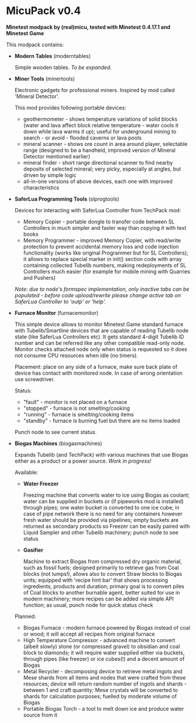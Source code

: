 # MicuPack v0.4

**Minetest modpack by (real)micu, tested with Minetest 0.4.17.1 and Minetest Game**

This modpack contains:

* **Modern Tables** (moderntables)

  Simple wooden tables. *To be expanded.*


* **Miner Tools** (minertools)

  Electronic gadgets for professional miners. Inspired by mod called 'Mineral Detector'.
  
  This mod provides following portable devices: 
  
  - geothermometer - shows temperature variations of solid blocks (water and lava
    affect block relative temperature - water cools it down while lava warms it up);
    useful for underground mining to search - or avoid - flooded caverns or lava pools
  - mineral scanner - shows ore count in area around player, selectable range (designed
    to be a handheld, improved version of Mineral Detector mentioned earlier)
  - mineral finder - short range directional scanner to find nearby deposits of selected
    mineral; very picky, especially at angles, but driven by simple logic
  - all-in-one versions of above devices, each one with improved characteristics


* **SaferLua Programming Tools** (slprogtools)

  Devices for interacting with SaferLua Controller from TechPack mod:

  - Memory Copier - portable dongle to transfer code between SL Controllers in much simpler
    and faster way than copying it with text books
  - Memory Programmer - improved Memory Copier, with read/write protection to prevent
    accidental memory loss and code injection functionality (works like original Programmer
    but for SL Controllers); it allows to replace special marker in init() section
    code with array containing collected Tubelib numbers, making redeployments of SL
    Controllers much easier (for example for mobile mining with Quarries and Pushers)

  *Note: due to node's formspec implementation, only inactive tabs can be populated - before
  code upload/rewrite please change active tab on SaferLua Controller to 'outp' or 'help'.*


* **Furnace Monitor** (furnacemonitor)

  This simple device allows to monitor Minetest Game standard furnace with Tubelib/Smartline
  devices that are capable of reading Tubelib node state (like SaferLua Controllers etc).
  It gets standard 4-digit Tubelib ID number and can be referred like any other compatible
  read-only node.
  Monitor checks attached node only when status is requested so it does not consume CPU
  resources when idle (no timers).

  Placement: place on any side of a furnace, make sure back plate of device has contact with
  monitored node. In case of wrong orientation use screwdriver.

  Status:

  - "fault" - monitor is not placed on a furnace
  - "stopped" - furnace is not smelting/cooking
  - "running" - furnace is smelting/cooking items
  - "standby" - furnace is burning fuel but there are no items loaded

  Punch node to see current status.


* **Biogas Machines** (biogasmachines)

  Expands Tubelib (and TechPack) with various machines that use Biogas either as a product
  or a power source.  *Work in progress!*

  Available:

  - **Water Freezer**

    Freezing machine that converts water to ice using Biogas as coolant; water can be supplied
    in buckets or (if pipeworks mod is installed) through pipes; one water bucket is converted
    to one ice cube; in case of pipe network there is no need for any containers however fresh
    water should be provided via pipelines; empty buckets are returned as secondary products
    so Freezer can be easily paired with Liquid Sampler and other Tubelib machinery;
    punch node to see status

  - **Gasifier**

    Machine to extract Biogas from compressed dry organic material, such as fossil
    fuels; designed primarily to retrieve gas from Coal blocks (not lumps!), allows also to 
    convert Straw blocks to Biogas units; equipped with 'recipe hint bar' that shows processing
    ingredients, products and duration; primary goal is to convert piles of Coal blocks to another
    burnable agent, better suited for use in modern machinery; more recipes can be added via
    simple API function; as usual, punch node for quick status check

  Planned:

  - Biogas Furnace - modern furnace powered by Biogas instead of coal or wood; it will accept
    all recipes from original furnace
  - High Temperature Compressor - advanced machine to convert (albeit slowly) stone (or compressed
    gravel) to obsidian and coal block to diamonds; it will require water supplied either via buckets,
    through pipes (like freezer) or ice cubes(!) and a decent amount of Biogas
  - Metal Recycler - decomposing device to retrieve metal ingots and Mese shards from all items
    and nodes that were crafted from these resources; device will return random number of ingots
    and shards - between 1 and craft quantity; Mese crystals will be converted to shards for
    calculation purposes; fuelled by moderate volume of Biogas
  - Portable Biogas Torch - a tool to melt down ice and produce water source from it

